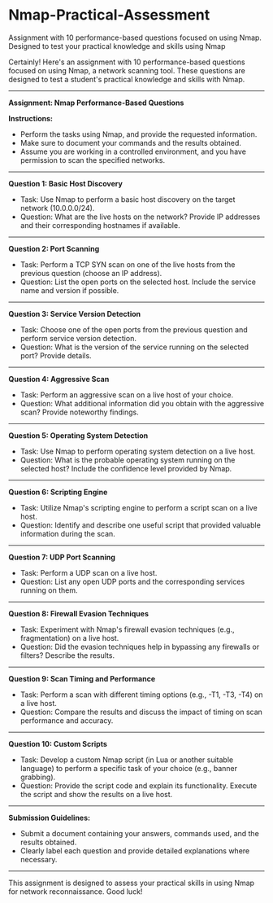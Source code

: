 # Nmap-Practical-Assessment
Assignment with 10 performance-based questions focused on using Nmap. Designed to test your practical knowledge and skills using Nmap


Certainly! Here's an assignment with 10 performance-based questions focused on using Nmap, a network scanning tool. These questions are designed to test a student's practical knowledge and skills with Nmap.

---

**Assignment: Nmap Performance-Based Questions**

**Instructions:**
- Perform the tasks using Nmap, and provide the requested information.
- Make sure to document your commands and the results obtained.
- Assume you are working in a controlled environment, and you have permission to scan the specified networks.

---

**Question 1: Basic Host Discovery**
- Task: Use Nmap to perform a basic host discovery on the target network (10.0.0.0/24).
- Question: What are the live hosts on the network? Provide IP addresses and their corresponding hostnames if available.

---

**Question 2: Port Scanning**
- Task: Perform a TCP SYN scan on one of the live hosts from the previous question (choose an IP address).
- Question: List the open ports on the selected host. Include the service name and version if possible.

---

**Question 3: Service Version Detection**
- Task: Choose one of the open ports from the previous question and perform service version detection.
- Question: What is the version of the service running on the selected port? Provide details.

---

**Question 4: Aggressive Scan**
- Task: Perform an aggressive scan on a live host of your choice.
- Question: What additional information did you obtain with the aggressive scan? Provide noteworthy findings.

---

**Question 5: Operating System Detection**
- Task: Use Nmap to perform operating system detection on a live host.
- Question: What is the probable operating system running on the selected host? Include the confidence level provided by Nmap.

---

**Question 6: Scripting Engine**
- Task: Utilize Nmap's scripting engine to perform a script scan on a live host.
- Question: Identify and describe one useful script that provided valuable information during the scan.

---

**Question 7: UDP Port Scanning**
- Task: Perform a UDP scan on a live host.
- Question: List any open UDP ports and the corresponding services running on them.

---

**Question 8: Firewall Evasion Techniques**
- Task: Experiment with Nmap's firewall evasion techniques (e.g., fragmentation) on a live host.
- Question: Did the evasion techniques help in bypassing any firewalls or filters? Describe the results.

---

**Question 9: Scan Timing and Performance**
- Task: Perform a scan with different timing options (e.g., -T1, -T3, -T4) on a live host.
- Question: Compare the results and discuss the impact of timing on scan performance and accuracy.

---

**Question 10: Custom Scripts**
- Task: Develop a custom Nmap script (in Lua or another suitable language) to perform a specific task of your choice (e.g., banner grabbing).
- Question: Provide the script code and explain its functionality. Execute the script and show the results on a live host.

---

**Submission Guidelines:**
- Submit a document containing your answers, commands used, and the results obtained.
- Clearly label each question and provide detailed explanations where necessary.

---

This assignment is designed to assess your practical skills in using Nmap for network reconnaissance. Good luck!
